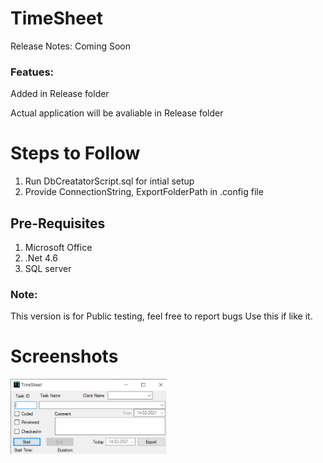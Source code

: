# TimeSheet

Release Notes:
Coming Soon

### Featues:
Added in Release folder

Actual application will be avaliable in Release folder
# Steps to Follow
1. Run DbCreatatorScript.sql for intial setup
2. Provide ConnectionString, ExportFolderPath in .config file

## Pre-Requisites
1. Microsoft Office
2. .Net 4.6
3. SQL server

### Note:
This version is for Public testing, feel free to report bugs
Use this if like it.

# Screenshots

<img src="./Screenshots/Screenshot 2021-02-14 203055.png" width=250>